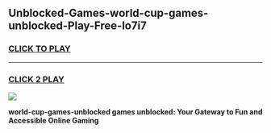 
## Unblocked-Games-world-cup-games-unblocked-Play-Free-lo7i7
<h3>
<a href="https://premium76.site?title=world-cup-games-unblocked&ref=09A">CLICK TO PLAY</a></h3>
<hr>

<h3>
<a href="https://premium76.site?title=world-cup-games-unblocked&ref=09A">CLICK 2 PLAY</a>
  
</h3>

<a href="https://premium76.site?title=world-cup-games-unblocked&ref=09A"><img src="https://clearcache.store/games.png"></a>


**world-cup-games-unblocked games unblocked: Your Gateway to Fun and Accessible Online Gaming**

